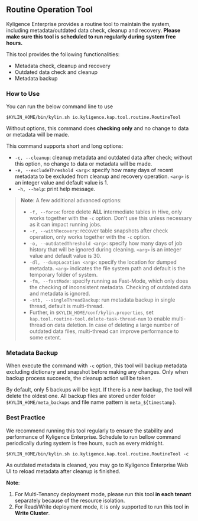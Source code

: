 ## Routine Operation Tool

Kyligence Enterprise provides a routine tool to maintain the system, including metadata/outdated data check, cleanup and recovery. **Please make sure this tool is scheduled to run regularly during system free hours.**

This tool provides the following functionalities:

- Metadata check, cleanup and recovery
- Outdated data check and cleanup
- Metadata backup

### How to Use

You can run the below command line to use

```shell
$KYLIN_HOME/bin/kylin.sh io.kyligence.kap.tool.routine.RoutineTool
```

Without options, this command does **checking only** and no change to data or metadata will be made. 

This command supports short and long options:

- `-c, --cleanup`: cleanup metadata and outdated data after check; without this option, no change to data or metadata will be made.
- `-e, --excludeThreshold <arg>`: specify how many days of recent metadata to be excluded from cleanup and recovery operation. `<arg>` is an integer value and default value is 1.
- ` -h, --help`: print help message.

> **Note**: A few additional advanced options:
>
> - `-f, --force`:  force delete **ALL** intermediate tables in Hive, only works together with the `-c` option. Don't use this unless necessary as it can impact running jobs.
> - `-r, --withRecovery`: recover table snapshots after check operation, only works together with the `-c` option.
> - `-o, --outdatedThreshold <arg>`: specify how many days of job history that will be ignored during cleaning. `<arg>` is an integer value and default value is 30.
> - `-dl, --dumpLocation <arg>`: specify the location for dumped metadata. `<arg>` indicates the file system path and default is the temporary folder of system.
> - `-fm, --fastMode`: specify running as Fast-Mode, which only does the checking of inconsistent metadata. Checking of outdated data and metadata is ignored.
> - `-stb, --singleThreadBackup`: run metadata backup in single thread, default is multi-thread.
> - Further, in `$KYLIN_HOME/conf/kylin.properties`, set `kap.tool.routine-tool.delete-task-thread-num` to enable multi-thread on data deletion. In case of deleting a large number of outdated data files, multi-thread can improve performance to some extent.

### Metadata Backup

When execute the command with `-c` option, this tool will backup metadata excluding dictionary and snapshot before making any changes. Only when backup process succeeds, the cleanup action will be taken.

By default, only 5 backups will be kept. If there is a new backup, the tool will delete the oldest one. All backup files are stored under folder `$KYLIN_HOME/meta_backups` and file name pattern is `meta_${timestamp}`.

### Best Practice

We recommend running this tool regularly to ensure the stability and performance of Kyligence Enterprise. Schedule to run bellow command periodically during system is free hours, such as every midnight.

```shell
$KYLIN_HOME/bin/kylin.sh io.kyligence.kap.tool.routine.RoutineTool -c
```

As outdated metadata is cleaned, you may go to Kyligence Enterprise Web UI to reload metadata after cleanup is finished.

**Note**:

1. For Multi-Tenancy deployment mode, please run this tool **in each tenant** separately because of the resource isolation.
2. For Read/Write deployment mode, it is only supported to run this tool in **Write Cluster**.